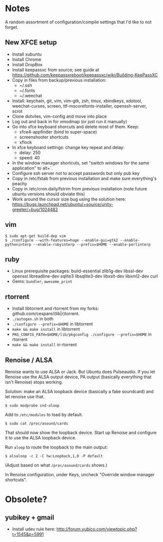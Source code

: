 # Notes

A random assortment of configuration/compile settings that I'd like to not forget.

## New XFCE setup

* Install xubuntu
* Install Chrome
* Install DropBox
* Install keepassxc from source; see guide at https://github.com/keepassxreboot/keepassxc/wiki/Building-KeePassXC
* Copy in files from backup/previous installation:
  - ~/.ssh
  - ~/.fonts
  - ~/.weechat
* Install: keychain, git, vim, vim-gtk, zsh, tmux, xbindkeys, xdotool, weechat-curses, screen,
  ttf-mscorefonts-installer, openssh-server, scrot
* Clone dotviles, vim-config and move into place
* Log out and back in for xmodmap (or just run it manually)
* Go into xfce keyboard shorcuts and delete most of them. Keep:
  - xfce4-appfinder (bind to super-space)
  - screenshooter shortcuts
  - xflock
* In xfce keyboard settings: change key repeat and delay:
  - delay: 250
  - speed: 40
* In the window manager shortcuts, set "switch windows for the same application" to alt+`.
* Configure ssh server not to accept passwords but only pub key
* Copy in /etc/fstab from previous installation and make sure everything's peachy
* Copy in /etc/cron.daily/fstrim from previous installation (note future ubuntu versions should obviate this)
* Work around the cursor size bug using the solution here:
  https://bugs.launchpad.net/ubuntu/+source/unity-greeter/+bug/1024482

## vim

    $ sudo apt-get build-dep vim
    $ ./configure --with-features=huge --enable-gui=gtk2 --enable-pythoninterp --enable-rubyinterp --prefix=$HOME --enable-perlinterp

## ruby

* Linux prerequisite packages: build-essential zlib1g-dev libssl-dev openssl libreadline-dev sqlite3 libsqlite3-dev libxslt-dev libxml2-dev curl
* Gems: `bundler`, `awesome_print`

## rtorrent

* Install libtorrent and rtorrent from my forks: github.com/cespare/(lib|r)torrent.
* `./autogen.sh` in both
* `./configure --prefix=$HOME` in libtorrent
* `make && make install` in libtorrent
* `PKG_CONFIG_PATH=$HOME/lib/pkgconfig ./configure --prefix=$HOME` in rtorrent
* `make && make install` in rtorrent

## Renoise / ALSA

Renoise wants to use ALSA or Jack. But Ubuntu does Pulseaudio. If you let Renoise use the ALSA output device,
PA output (basically everything that isn't Renoise) stops working.

Solution: make an ALSA loopback device (basically a fake soundcard) and let renoise use that.

    $ sudo modprobe snd-aloop

Add to `/etc/modules` to load by default.

    $ sudo cat /proc/asound/cards

That should now show the loopback device. Start up Renoise and configure it to use the ALSA loopback device.

Run `aloop` to route the loopback to the main output:

    $ alsaloop -c 2 -C hw:Loopback,1,0 -P default

(Adjust based on what `/proc/asound/cards` shows.)

In Renoise configuration, under Keys, uncheck "Override window manager shortcuts".

# Obsolete?

## yubikey + gmail

* Install udev rule here: http://forum.yubico.com/viewtopic.php?t=1545&p=5991

